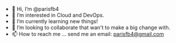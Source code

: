 - 👋 Hi, I’m @parisfb4
- 👀 I’m interested in Cloud and DevOps.
- 🌱 I’m currently learning new things!
- 💞️ I’m looking to collaborate that wan't to make a big change with.
- 📫 How to reach me ... send me an email: parisfb4@gmail.com

<!---
parisfb4/parisfb4 is a ✨ special ✨ repository because its `README.md` (this file) appears on your GitHub profile.
You can click the Preview link to take a look at your changes.
--->
